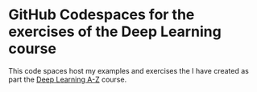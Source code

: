 # GitHub Codespaces for the exercises of the Deep Learning course

This code spaces host my examples and exercises the I have created as part the [Deep Learning A-Z](https://www.udemy.com/course/deeplearning) course.
